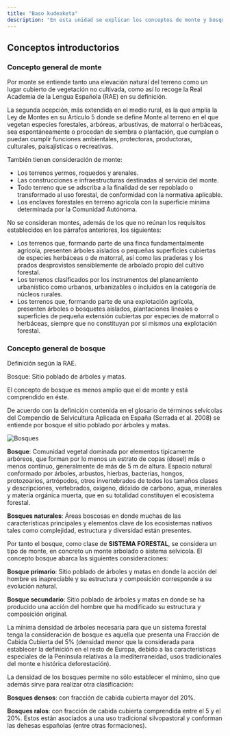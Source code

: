 ```yaml
---
title: "Baso kudeaketa"
description: "En esta unidad se explican los conceptos de monte y bosque, se precisa la legislación forestal y se indica la situación y los instrumentos para la gestión de los espacios forestales."
---
```


## Conceptos introductorios

### Concepto general de monte

Por monte se entiende tanto una elevación natural del terreno como un lugar cubierto de vegetación no cultivada, como así lo recoge la Real Academia de la Lengua Española (RAE) en su definición.

La segunda acepción, más extendida en el medio rural, es la que amplía la Ley de Montes en su Artículo 5 donde se define Monte al terreno en el que vegetan especies forestales, arbóreas, arbustivas, de matorral o herbáceas, sea espontáneamente o procedan de siembra o plantación, que cumplan o puedan cumplir funciones ambientales, protectoras, productoras, culturales, paisajísticas o recreativas.

También tienen consideración de monte:

- Los terrenos yermos, roquedos y arenales.
- Las construcciones e infraestructuras destinadas al servicio del monte.
- Todo terreno que se adscriba a la finalidad de ser repoblado o transformado al uso forestal, de conformidad con la normativa aplicable.
- Los enclaves forestales en terreno agrícola con la superficie mínima determinada por la Comunidad Autónoma.

No se consideran montes, además de los que no reúnan los requisitos establecidos en los párrafos anteriores, los siguientes:

- Los terrenos que, formando parte de una finca fundamentalmente agrícola, presenten árboles aislados o pequeñas superficies cubiertas de especies herbáceas o de matorral, así como las praderas y los prados desprovistos sensiblemente de arbolado propio del cultivo forestal.
- Los terrenos clasificados por los instrumentos del planeamiento urbanístico como urbanos, urbanizables o incluidos en la categoría de núcleos rurales.
- Los terrenos que, formando parte de una explotación agrícola, presenten árboles o bosquetes aislados, plantaciones lineales o superficies de pequeña extensión cubiertas por especies de matorral o herbáceas, siempre que no constituyan por sí mismos una explotación forestal.

### Concepto general de bosque

Definición según la RAE.

Bosque: Sitio poblado de árboles y matas.

El concepto de bosque es menos amplio que el de monte y está comprendido en éste.

De acuerdo con la definición contenida en el glosario de términos selvícolas del Compendio de Selvicultura Aplicada en España (Serrada et al. 2008) se entiende por bosque el sitio poblado por árboles y matas.

![Bosques](/assets/1_1.jpg)

**Bosque**: Comunidad vegetal dominada por elementos típicamente arbóreos, que forman por lo menos un estrato de copas (dosel) más o menos continuo, generalmente de más de 5 m de altura. Espacio natural conformado por árboles, arbustos, hierbas, bacterias, hongos, protozoarios, artrópodos, otros invertebrados de todos los tamaños clases y descripciones, vertebrados, oxigeno, dióxido de carbono, agua, minerales y materia orgánica muerta, que en su totalidad constituyen el ecosistema forestal.

**Bosques naturales**: Áreas boscosas en donde muchas de las características principales y elementos clave de los ecosistemas nativos tales como complejidad, estructura y diversidad están presentes.

Por tanto el bosque, como clase de **SISTEMA FORESTAL**, se considera un tipo de monte, en concreto un monte arbolado o sistema selvícola. El concepto bosque abarca las siguientes consideraciones:

**Bosque primario**: Sitio poblado de árboles y matas en donde la acción del hombre es inapreciable y su estructura y composición corresponde a su evolución natural.

**Bosque secundario**: Sitio poblado de árboles y matas en donde se ha producido una acción del hombre que ha modificado su estructura y composición original.

La mínima densidad de árboles necesaria para que un sistema forestal tenga la consideración de bosque es aquella que presenta una Fracción de Cabida Cubierta del 5% (densidad menor que la considerada para establecer la definición en el resto de Europa, debido a las características especiales de la Península relativas a la mediterraneidad, usos tradicionales del monte e histórica deforestación).

La densidad de los bosques permite no sólo establecer el mínimo, sino que además sirve para realizar otra clasificación:

**Bosques densos**: con fracción de cabida cubierta mayor del 20%.

**Bosques ralos**: con fracción de cabida cubierta comprendida entre el 5 y el 20%. Estos están asociados a una uso tradicional silvopastoral y conforman las dehesas españolas (entre otras formaciones).
